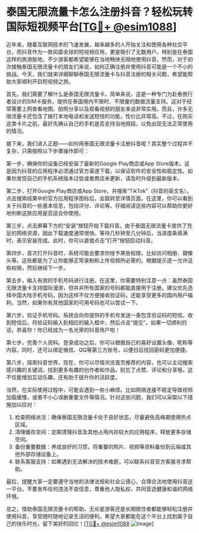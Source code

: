 # 泰国无限流量卡怎么注册抖音？轻松玩转国际短视频平台[[TG💪+ @esim1088](https://t.me/s/esim1088)]

近年来，随着互联网技术的飞速发展，越来越多的人开始关注和使用各种社交平台，而抖音作为一款风靡全球的短视频应用，更是吸引了无数用户。特别是在泰国这样的旅游胜地，不少游客都希望能够在当地畅快无阻地使用抖音。然而，对于初次接触泰国无限流量卡的朋友们来说，如何正确注册并使用抖音可能是一个不小的挑战。今天，我们就来详细聊聊泰国无限流量卡与抖音注册的相关问题，希望能帮助大家顺利开启短视频之旅。

首先，我们需要了解什么是泰国无限流量卡。简单来说，这是一种专门为赴泰旅行者设计的SIM卡服务，提供在泰国境内不限时、不限量的数据流量支持。这对于经常需要上网查看地图、拍照分享以及观看视频的朋友来说非常实用。而且，许多无限流量卡还包含了拨打本地电话和发送短信的功能，性价比非常高。不过，在购买这类卡片之前，最好先确认自己的手机是否支持当地频段，以免出现无法正常使用的情况。

接下来，我们进入正题——如何用泰国无限流量卡注册抖音呢？其实整个过程并不复杂，只需按照以下步骤操作即可：

第一步，确保你的设备已经安装了最新的Google Play商店或App Store版本。这是因为抖音的应用程序必须通过官方渠道下载，以保证软件的安全性和稳定性。如果你发现自己的手机系统版本过低或者商店未更新，请及时升级到最新版本。

第二步，打开Google Play商店或App Store，并搜索“TikTok”（抖音的英文名）。点击搜索结果中的官方应用程序图标后，会跳转至详情页面。在这里，你可以看到关于抖音的一些基本信息，包括评分、评论等。仔细阅读这些内容可以帮助你更好地判断这款应用是否适合你使用。

第三步，点击屏幕下方的“安装”按钮开始下载抖音。由于泰国无限流量卡提供了充足的网络资源，因此下载速度通常很快。等待几秒钟至几分钟后，当进度条填满时，表示安装完成。此时，你可以直接点击“打开”按钮启动抖音。

第四步，首次打开抖音时，系统可能会要求你授予某些权限，比如访问相册、摄像头等。这些都是为了让你能够正常录制和上传视频所必需的。根据提示逐一允许这些权限，然后继续下一步。

第五步，输入有效的手机号码进行注册。在这里，你需要特别注意一点：虽然泰国无限流量卡支持国际漫游，但并非所有国家的号码都能直接用于注册。建议优先选择中国大陆手机号码，因为这样不仅方便接收验证码，还能享受更多的国内用户福利。当然，如果你有其他国家的可用号码也可以尝试一下。

第六步，验证手机号码。系统会向你提供的手机号发送一条包含验证码的短信。收到短信后，将验证码输入到相应的输入框中，然后点击“提交”。如果一切顺利的话，恭喜你！你已经成为一名光荣的抖音用户啦！

第七步，完善个人资料。登录成功之后，你可以根据自己的喜好设置头像、昵称等内容。同时，还可以绑定微信、QQ等第三方账号，以便日后找回密码更加便捷。

第八步，探索抖音世界。现在，你可以尽情浏览首页推荐的内容，也可以主动搜索感兴趣的关键词，找到更多有趣的创作者和作品。别忘了点赞、评论和分享哦，这不仅能增加互动乐趣，还有助于提升你的活跃度。

当然，在实际使用过程中，可能会遇到一些小麻烦。比如网络连接不稳定导致视频加载缓慢，或者不小心误删重要文件等情况。针对这些问题，我们可以采取以下措施加以应对：

1. 检查网络状况：确保泰国无限流量卡处于良好状态，尽量避免高峰期使用热点区域。
2. 清理缓存空间：定期清理抖音及其他占用内存较大的应用程序，释放更多存储空间。
3. 备份重要数据：养成良好的习惯，将重要的照片、视频等资料备份到云端或其他外部存储设备上。
4. 联系客服支持：如果遇到无法解决的技术难题，可以联系抖音官方客服寻求帮助。

最后，提醒大家一定要遵守当地的法律法规和社会公德心，合理合法地使用抖音这一平台。不要发布任何违法不良信息，尊重他人隐私权，共同营造健康和谐的网络环境。

总之，借助泰国无限流量卡的帮助，无论是游客还是长期居住者都能够轻松注册并使用抖音，享受随时随地记录生活的便利。希望大家都能在这个平台上找到属于自己的快乐时光，留下美好的回忆！[[TG💪+ @esim1088](https://t.me/s/esim1088) ![Image](https://i.postimg.cc/4NQfJmqS/Snipaste-2025-05-13-00-14-12.png)]